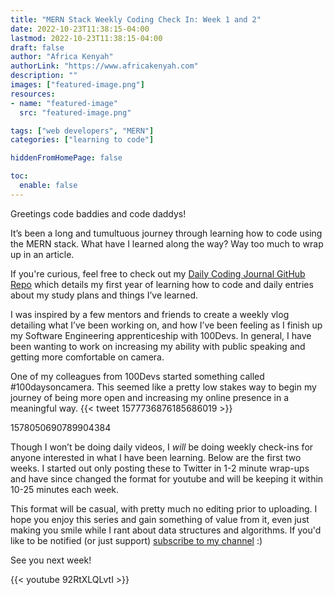 ```yaml
---
title: "MERN Stack Weekly Coding Check In: Week 1 and 2"
date: 2022-10-23T11:38:15-04:00
lastmod: 2022-10-23T11:38:15-04:00
draft: false
author: "Africa Kenyah"
authorLink: "https://www.africakenyah.com"
description: ""
images: ["featured-image.png"]
resources:
- name: "featured-image"
  src: "featured-image.png"

tags: ["web developers", "MERN"]
categories: ["learning to code"]

hiddenFromHomePage: false

toc:
  enable: false
---
```

Greetings code baddies and code daddys! 


It’s been a long and tumultuous journey through learning how to code using the MERN stack. What have I learned along the way? Way too much to wrap up in an article. 

If you're curious, feel free to check out my [Daily Coding Journal GitHub Repo](https://github.com/codingtherapist/daily-coding-journal) which details my first year of learning how to code and daily entries about my study plans and things I’ve learned.

I was inspired by a few mentors and friends to create a weekly vlog detailing what I’ve been working on, and how I’ve been feeling as I finish up my Software Engineering apprenticeship with 100Devs. In general, I have been wanting to work on increasing my ability with public speaking and getting more comfortable on camera. 

One of my colleagues from 100Devs started something called #100daysoncamera. This seemed like a pretty low stakes way to begin my journey of being more open and increasing my online presence in a meaningful way. 
{{< tweet 1577736876185686019 >}}

1578050690789904384

Though I won’t be doing daily videos, I *will* be doing weekly check-ins for anyone interested in what I have been learning. Below are the first two weeks. I started out only posting these to Twitter in 1-2 minute wrap-ups and have since changed the format for youtube and will be keeping it within 10-25 minutes each week.

 This format will be casual,  with pretty much no editing prior to uploading. I hope you enjoy this series and gain something of value from it, even just making you smile while I rant about data structures and algorithms. If you'd like to be notified (or just support) [subscribe to my channel](https://www.youtube.com/channel/UCiaMi-uLijoOEPT0lfaQCvw) :) 
 
 See you next week!


{{< youtube 92RtXLQLvtI >}}
